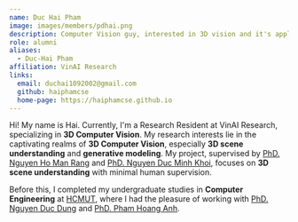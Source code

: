 ```yaml
---
name: Duc Hai Pham
image: images/members/pdhai.png
description: Computer Vision guy, interested in 3D vision and it's application, boxing on weekends
role: alumni
aliases:
  - Duc-Hai Pham
affiliation: VinAI Research
links:
  email: duchai1092002@gmail.com
  github: haiphamcse
  home-page: https://haiphamcse.github.io
---
```


Hi! My name is Hai. Currently, I'm a Research Resident at VinAI Research, specializing in **3D Computer Vision**. My research interests lie in the captivating realms of **3D Computer Vision**, especially **3D scene understanding** and **generative modeling**. My project, supervised by [PhD. Nguyen Ho Man Rang](https://rangnguyen.github.io) and [PhD. Nguyen Duc Minh Khoi](https://www.khoinguyen.org), focuses on **3D scene understanding** with minimal human supervision.

Before this, I completed my undergraduate studies in **Computer Engineering** at [HCMUT](https://hcmut.edu.vn), where I had the pleasure of working with [PhD. Nguyen Duc Dung](https://scholar.google.com/citations?user=xV7uHJgAAAAJ&hl=en) and [PhD. Pham Hoang Anh](https://scholar.google.com/citations?user=sGPFOAYAAAAJ&hl=en).
